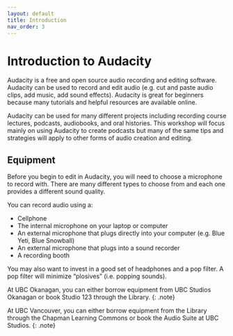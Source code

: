 ```yaml
---
layout: default
title: Introduction
nav_order: 3
---
```

# Introduction to Audacity

Audacity is a free and open source audio recording and editing software. Audacity can be used to record and edit audio (e.g. cut and paste audio clips, add music, add sound effects). Audacity is great for beginners because many tutorials and helpful resources are available online.

Audacity can be used for many different projects including recording course lectures, podcasts, audiobooks, and oral histories. This workshop will focus mainly on using Audacity to create podcasts but many of the same tips and strategies will apply to other forms of audio creation and editing.

## Equipment

Before you begin to edit in Audacity, you will need to choose a microphone to record with. There are many different types to choose from and each one provides a different sound quality.

You can record audio using a:
* Cellphone
* The internal microphone on your laptop or computer
* An external microphone that plugs directly into your computer (e.g. Blue Yeti, Blue Snowball)
* An external microphone that plugs into a sound recorder
* A recording booth

You may also want to invest in a good set of headphones and a pop filter. A pop filter will minimize “plosives” (i.e. popping sounds).

At UBC Okanagan, you can either borrow equipment from UBC Studios Okanagan or book Studio 123 through the Library.
{: .note}

At UBC Vancouver, you can either borrow equipment from the Library through the Chapman Learning Commons or book the Audio Suite at UBC Studios.
{: .note}
